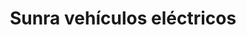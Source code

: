 ---
title: "Sunra vehículos eléctricos"
url: /martinez/sunra-vehiculos-electricos/
shop: Motorrad
---
